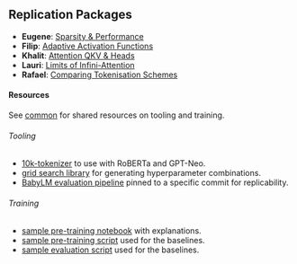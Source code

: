 ## Replication Packages 

- **Eugene**: [Sparsity & Performance](./eugene/)
- **Filip**: [Adaptive Activation Functions](./filip/)
- **Khalit**: [Attention QKV & Heads](./khalit_attention_QKV/)
- **Lauri**: [Limits of Infini-Attention](./lauri/)
- **Rafael**: [Comparing Tokenisation Schemes](./rafael-tokenisation/)

#### Resources
See [common](./common/) for shared resources on tooling and training.

###### Tooling
- [10k-tokenizer](./common/10k-tok/) to use with RoBERTa and GPT-Neo. 
- [grid search library](./common/grid_search.py) for generating hyperparameter combinations. 
- [BabyLM evaluation pipeline](./common/evaluation-pipeline/) pinned to a specific commit for replicability. 

###### Training
- [sample pre-training notebook](./common/pre_train.ipynb) with explanations.
- [sample pre-training script](./common/train_baselines.py) used for the baselines.
- [sample evaluation script](./common/eval_baselines.py) used for the baselines. 
